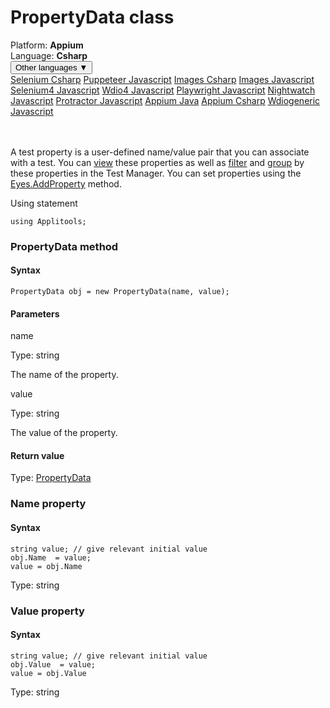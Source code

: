 # PropertyData class
<div class='platform-bar-container-div'><div class='platform-bar-div'>Platform:  <b> Appium</b>
</div><div class='platform-bar-div'>Language: <b>Csharp</b></div><div class='dropdown-button-container-div'><button class='sdk-language-dropdown-button'>Other languages ▼</button><div class='dropdown-content'>
<a href='../../selenium/csharp/propertydata'>Selenium Csharp</a>
<a href='../../puppeteer/javascript/propertydata'>Puppeteer Javascript</a>
<a href='../../images/csharp/propertydata'>Images Csharp</a>
<a href='../../images/javascript/propertydata'>Images Javascript</a>
<a href='../../selenium4/javascript/propertydata'>Selenium4 Javascript</a>
<a href='../../wdio4/javascript/propertydata'>Wdio4 Javascript</a>
<a href='../../playwright/javascript/propertydata'>Playwright Javascript</a>
<a href='../../nightwatch/javascript/propertydata'>Nightwatch Javascript</a>
<a href='../../protractor/javascript/propertydata'>Protractor Javascript</a>
<a href='../../appium/java/propertydata'>Appium Java</a>
<a href='../../appium/csharp/propertydata'>Appium Csharp</a>
<a href='../../wdiogeneric/javascript/propertydata'>Wdiogeneric Javascript</a>
</div></div><br /><br /></div>




A test property is a user-defined name/value pair that you can associate with a test. You can [view](https://applitools.com/docs/topics/test-manager/viewers/tm-viewer-test-details.html) these properties as well as [filter](https://applitools.com/docs/topics/test-manager/pages/page-test-results/test-results-filter.html) and [group](https://applitools.com/docs/topics/test-manager/pages/page-test-results/test-results-grouping.html) by these properties in the Test Manager. You can set properties using the [Eyes.AddProperty](./eyes#addproperty-method) method.

Using statement

    using Applitools;
    	



### PropertyData method
#### Syntax


    PropertyData obj = new PropertyData(name, value);
    

#### Parameters

name

Type: string

The name of the property.

value

Type: string

The value of the property.

#### Return value

Type:  [PropertyData](./propertydata)


### Name property
#### Syntax


    string value; // give relevant initial value
    obj.Name  = value;
    value = obj.Name

Type: string

### Value property
#### Syntax


    string value; // give relevant initial value
    obj.Value  = value;
    value = obj.Value

Type: string
